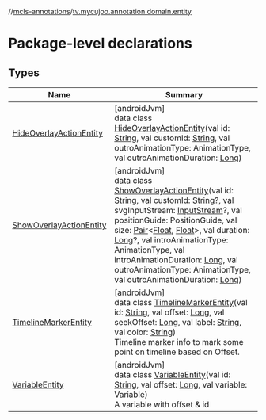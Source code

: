 //[mcls-annotations](../../index.md)/[tv.mycujoo.annotation.domain.entity](index.md)

# Package-level declarations

## Types

| Name | Summary |
|---|---|
| [HideOverlayActionEntity](-hide-overlay-action-entity/index.md) | [androidJvm]<br>data class [HideOverlayActionEntity](-hide-overlay-action-entity/index.md)(val id: [String](https://kotlinlang.org/api/latest/jvm/stdlib/kotlin/-string/index.html), val customId: [String](https://kotlinlang.org/api/latest/jvm/stdlib/kotlin/-string/index.html), val outroAnimationType: AnimationType, val outroAnimationDuration: [Long](https://kotlinlang.org/api/latest/jvm/stdlib/kotlin/-long/index.html)) |
| [ShowOverlayActionEntity](-show-overlay-action-entity/index.md) | [androidJvm]<br>data class [ShowOverlayActionEntity](-show-overlay-action-entity/index.md)(val id: [String](https://kotlinlang.org/api/latest/jvm/stdlib/kotlin/-string/index.html), val customId: [String](https://kotlinlang.org/api/latest/jvm/stdlib/kotlin/-string/index.html)?, val svgInputStream: [InputStream](https://developer.android.com/reference/kotlin/java/io/InputStream.html)?, val positionGuide: PositionGuide, val size: [Pair](https://kotlinlang.org/api/latest/jvm/stdlib/kotlin/-pair/index.html)&lt;[Float](https://kotlinlang.org/api/latest/jvm/stdlib/kotlin/-float/index.html), [Float](https://kotlinlang.org/api/latest/jvm/stdlib/kotlin/-float/index.html)&gt;, val duration: [Long](https://kotlinlang.org/api/latest/jvm/stdlib/kotlin/-long/index.html)?, val introAnimationType: AnimationType, val introAnimationDuration: [Long](https://kotlinlang.org/api/latest/jvm/stdlib/kotlin/-long/index.html), val outroAnimationType: AnimationType, val outroAnimationDuration: [Long](https://kotlinlang.org/api/latest/jvm/stdlib/kotlin/-long/index.html)) |
| [TimelineMarkerEntity](-timeline-marker-entity/index.md) | [androidJvm]<br>data class [TimelineMarkerEntity](-timeline-marker-entity/index.md)(val id: [String](https://kotlinlang.org/api/latest/jvm/stdlib/kotlin/-string/index.html), val offset: [Long](https://kotlinlang.org/api/latest/jvm/stdlib/kotlin/-long/index.html), val seekOffset: [Long](https://kotlinlang.org/api/latest/jvm/stdlib/kotlin/-long/index.html), val label: [String](https://kotlinlang.org/api/latest/jvm/stdlib/kotlin/-string/index.html), val color: [String](https://kotlinlang.org/api/latest/jvm/stdlib/kotlin/-string/index.html))<br>Timeline marker info to mark some point on timeline based on Offset. |
| [VariableEntity](-variable-entity/index.md) | [androidJvm]<br>data class [VariableEntity](-variable-entity/index.md)(val id: [String](https://kotlinlang.org/api/latest/jvm/stdlib/kotlin/-string/index.html), val offset: [Long](https://kotlinlang.org/api/latest/jvm/stdlib/kotlin/-long/index.html), val variable: Variable)<br>A variable with offset & id |
